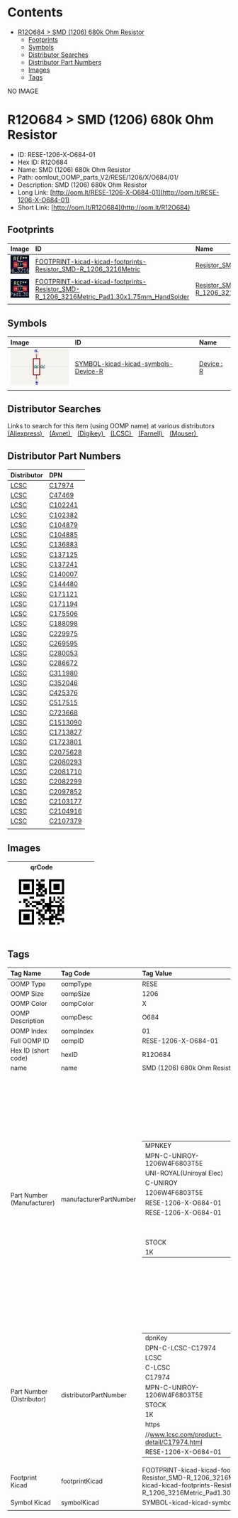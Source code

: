 



Contents
========

* [R12O684 > SMD (1206) 680k Ohm Resistor](#r12o684--smd-1206-680k-ohm-resistor)
	* [Footprints](#footprints)
	* [Symbols](#symbols)
	* [Distributor Searches](#distributor-searches)
	* [Distributor Part Numbers](#distributor-part-numbers)
	* [Images](#images)
	* [Tags](#tags)
  
NO IMAGE  
# R12O684 > SMD (1206) 680k Ohm Resistor

- ID: RESE-1206-X-O684-01
- Hex ID: R12O684
- Name: SMD (1206) 680k Ohm Resistor
- Path: oomlout_OOMP_parts_V2/RESE/1206/X/O684/01/
- Description: SMD (1206) 680k Ohm Resistor
- Long Link: [http://oom.lt/RESE-1206-X-O684-01](http://oom.lt/RESE-1206-X-O684-01)
- Short Link: [http://oom.lt/R12O684](http://oom.lt/R12O684)

## Footprints
  

|Image|ID|Name|
| :--- | :--- | :--- |
|[![](https://raw.githubusercontent.com/oomlout/oomlout_OOMP_eda_V2/main/FOOTPRINT/kicad/kicad-footprints/Resistor_SMD/R_1206_3216Metric/image_140.png)](https://github.com/oomlout/oomlout_OOMP_eda_V2/tree/main/FOOTPRINT/kicad/kicad-footprints/Resistor_SMD/R_1206_3216Metric/)|[FOOTPRINT-kicad-kicad-footprints-Resistor_SMD-R_1206_3216Metric](https://github.com/oomlout/oomlout_OOMP_eda_V2/tree/main/FOOTPRINT/kicad/kicad-footprints/Resistor_SMD/R_1206_3216Metric/)|[Resistor_SMD : R_1206_3216Metric](https://github.com/oomlout/oomlout_OOMP_eda_V2/tree/main/FOOTPRINT/kicad/kicad-footprints/Resistor_SMD/R_1206_3216Metric/)|
|[![](https://raw.githubusercontent.com/oomlout/oomlout_OOMP_eda_V2/main/FOOTPRINT/kicad/kicad-footprints/Resistor_SMD/R_1206_3216Metric_Pad1.30x1.75mm_HandSolder/image_140.png)](https://github.com/oomlout/oomlout_OOMP_eda_V2/tree/main/FOOTPRINT/kicad/kicad-footprints/Resistor_SMD/R_1206_3216Metric_Pad1.30x1.75mm_HandSolder/)|[FOOTPRINT-kicad-kicad-footprints-Resistor_SMD-R_1206_3216Metric_Pad1.30x1.75mm_HandSolder](https://github.com/oomlout/oomlout_OOMP_eda_V2/tree/main/FOOTPRINT/kicad/kicad-footprints/Resistor_SMD/R_1206_3216Metric_Pad1.30x1.75mm_HandSolder/)|[Resistor_SMD : R_1206_3216Metric_Pad1.30x1.75mm_HandSolder](https://github.com/oomlout/oomlout_OOMP_eda_V2/tree/main/FOOTPRINT/kicad/kicad-footprints/Resistor_SMD/R_1206_3216Metric_Pad1.30x1.75mm_HandSolder/)|
||||

## Symbols
  

|Image|ID|Name|
| :--- | :--- | :--- |
|[![](https://raw.githubusercontent.com/oomlout/oomlout_OOMP_eda_V2/main/SYMBOL/kicad/kicad-symbols/Device/R/image_140.png)](https://github.com/oomlout/oomlout_OOMP_eda_V2/tree/main/SYMBOL/kicad/kicad-symbols/Device/R/)|[SYMBOL-kicad-kicad-symbols-Device-R](https://github.com/oomlout/oomlout_OOMP_eda_V2/tree/main/SYMBOL/kicad/kicad-symbols/Device/R/)|[Device : R](https://github.com/oomlout/oomlout_OOMP_eda_V2/tree/main/SYMBOL/kicad/kicad-symbols/Device/R/)|
||||

## Distributor Searches
  
Links to search for this item (using OOMP name) at various distributors  
[(Aliexpress) ](https://www.aliexpress.com/wholesale?SearchText=SMD+1206+680k+Ohm+Resistor)&nbsp;&nbsp;&nbsp;[(Avnet) ](https://www.avnet.com/shop/us/search/SMD+1206+680k+Ohm+Resistor)&nbsp;&nbsp;&nbsp;[(Digikey) ](https://www.digikey.co.uk/en/products/result?s=SMD+1206+680k+Ohm+Resistor)&nbsp;&nbsp;&nbsp;[(LCSC) ](https://www.lcsc.com/search?q=SMD+1206+680k+Ohm+Resistor)&nbsp;&nbsp;&nbsp;[(Farnell) ](https://uk.farnell.com/search?st=SMD+1206+680k+Ohm+Resistor)&nbsp;&nbsp;&nbsp;[(Mouser) ](https://www.mouser.com/c/?q=SMD+1206+680k+Ohm+Resistor)&nbsp;&nbsp;&nbsp;
## Distributor Part Numbers
  

|Distributor|DPN|
| :--- | :--- |
|[LCSC](https://www.lcsc.com/product-detail/C17974.html)|[C17974](https://www.lcsc.com/product-detail/C17974.html)|
|[LCSC](https://www.lcsc.com/product-detail/C47469.html)|[C47469](https://www.lcsc.com/product-detail/C47469.html)|
|[LCSC](https://www.lcsc.com/product-detail/C102241.html)|[C102241](https://www.lcsc.com/product-detail/C102241.html)|
|[LCSC](https://www.lcsc.com/product-detail/C102382.html)|[C102382](https://www.lcsc.com/product-detail/C102382.html)|
|[LCSC](https://www.lcsc.com/product-detail/C104879.html)|[C104879](https://www.lcsc.com/product-detail/C104879.html)|
|[LCSC](https://www.lcsc.com/product-detail/C104885.html)|[C104885](https://www.lcsc.com/product-detail/C104885.html)|
|[LCSC](https://www.lcsc.com/product-detail/C136883.html)|[C136883](https://www.lcsc.com/product-detail/C136883.html)|
|[LCSC](https://www.lcsc.com/product-detail/C137125.html)|[C137125](https://www.lcsc.com/product-detail/C137125.html)|
|[LCSC](https://www.lcsc.com/product-detail/C137241.html)|[C137241](https://www.lcsc.com/product-detail/C137241.html)|
|[LCSC](https://www.lcsc.com/product-detail/C140007.html)|[C140007](https://www.lcsc.com/product-detail/C140007.html)|
|[LCSC](https://www.lcsc.com/product-detail/C144480.html)|[C144480](https://www.lcsc.com/product-detail/C144480.html)|
|[LCSC](https://www.lcsc.com/product-detail/C171121.html)|[C171121](https://www.lcsc.com/product-detail/C171121.html)|
|[LCSC](https://www.lcsc.com/product-detail/C171194.html)|[C171194](https://www.lcsc.com/product-detail/C171194.html)|
|[LCSC](https://www.lcsc.com/product-detail/C175506.html)|[C175506](https://www.lcsc.com/product-detail/C175506.html)|
|[LCSC](https://www.lcsc.com/product-detail/C188098.html)|[C188098](https://www.lcsc.com/product-detail/C188098.html)|
|[LCSC](https://www.lcsc.com/product-detail/C229975.html)|[C229975](https://www.lcsc.com/product-detail/C229975.html)|
|[LCSC](https://www.lcsc.com/product-detail/C269595.html)|[C269595](https://www.lcsc.com/product-detail/C269595.html)|
|[LCSC](https://www.lcsc.com/product-detail/C280053.html)|[C280053](https://www.lcsc.com/product-detail/C280053.html)|
|[LCSC](https://www.lcsc.com/product-detail/C286672.html)|[C286672](https://www.lcsc.com/product-detail/C286672.html)|
|[LCSC](https://www.lcsc.com/product-detail/C311980.html)|[C311980](https://www.lcsc.com/product-detail/C311980.html)|
|[LCSC](https://www.lcsc.com/product-detail/C352046.html)|[C352046](https://www.lcsc.com/product-detail/C352046.html)|
|[LCSC](https://www.lcsc.com/product-detail/C425376.html)|[C425376](https://www.lcsc.com/product-detail/C425376.html)|
|[LCSC](https://www.lcsc.com/product-detail/C517515.html)|[C517515](https://www.lcsc.com/product-detail/C517515.html)|
|[LCSC](https://www.lcsc.com/product-detail/C723668.html)|[C723668](https://www.lcsc.com/product-detail/C723668.html)|
|[LCSC](https://www.lcsc.com/product-detail/C1513090.html)|[C1513090](https://www.lcsc.com/product-detail/C1513090.html)|
|[LCSC](https://www.lcsc.com/product-detail/C1713827.html)|[C1713827](https://www.lcsc.com/product-detail/C1713827.html)|
|[LCSC](https://www.lcsc.com/product-detail/C1723801.html)|[C1723801](https://www.lcsc.com/product-detail/C1723801.html)|
|[LCSC](https://www.lcsc.com/product-detail/C2075628.html)|[C2075628](https://www.lcsc.com/product-detail/C2075628.html)|
|[LCSC](https://www.lcsc.com/product-detail/C2080293.html)|[C2080293](https://www.lcsc.com/product-detail/C2080293.html)|
|[LCSC](https://www.lcsc.com/product-detail/C2081710.html)|[C2081710](https://www.lcsc.com/product-detail/C2081710.html)|
|[LCSC](https://www.lcsc.com/product-detail/C2082299.html)|[C2082299](https://www.lcsc.com/product-detail/C2082299.html)|
|[LCSC](https://www.lcsc.com/product-detail/C2097852.html)|[C2097852](https://www.lcsc.com/product-detail/C2097852.html)|
|[LCSC](https://www.lcsc.com/product-detail/C2103177.html)|[C2103177](https://www.lcsc.com/product-detail/C2103177.html)|
|[LCSC](https://www.lcsc.com/product-detail/C2104916.html)|[C2104916](https://www.lcsc.com/product-detail/C2104916.html)|
|[LCSC](https://www.lcsc.com/product-detail/C2107379.html)|[C2107379](https://www.lcsc.com/product-detail/C2107379.html)|
|||

## Images
  

|qrCode<br>[![](https://raw.githubusercontent.com/oomlout/oomlout_OOMP_parts_V2/main/RESE/1206/X/O684/01/qrCode_140.png)](https://github.com/oomlout/oomlout_OOMP_parts_V2/tree/main/RESE/1206/X/O684/01/qrCode.png)||||
| :---: | :---: | :---: | :---: |

## Tags
  

|Tag Name|Tag Code|Tag Value|
| :--- | :--- | :--- |
|OOMP Type|oompType|RESE|
|OOMP Size|oompSize|1206|
|OOMP Color|oompColor|X|
|OOMP Description|oompDesc|O684|
|OOMP Index|oompIndex|01|
|Full OOMP ID|oompID|RESE-1206-X-O684-01|
|Hex ID (short code)|hexID|R12O684|
|name|name|SMD (1206) 680k Ohm Resistor|
|Part Number (Manufacturer)|manufacturerPartNumber|<table><tr><td>MPNKEY</td></tr><tr><td> MPN-C-UNIROY-1206W4F6803T5E</td><td> MANUFACTURER</td></tr><tr><td> UNI-ROYAL(Uniroyal Elec)</td><td> MANUCODE</td></tr><tr><td> C-UNIROY</td><td> MPN</td></tr><tr><td> 1206W4F6803T5E</td><td> OOMPIDPARTIAL</td></tr><tr><td> RESE-1206-X-O684-01</td><td> OOMPID</td></tr><tr><td> RESE-1206-X-O684-01</td><td> LINK</td></tr><tr><td> </td><td> DESCRIPTION</td></tr><tr><td> </td><td> TAGS</td></tr><tr><td> STOCK</td></tr><tr><td>1K</td></tr></table></td><td> <table><tr><td>MPNKEY</td></tr><tr><td> MPN-C-UNIROY-1206W4J0684T5E</td><td> MANUFACTURER</td></tr><tr><td> UNI-ROYAL(Uniroyal Elec)</td><td> MANUCODE</td></tr><tr><td> C-UNIROY</td><td> MPN</td></tr><tr><td> 1206W4J0684T5E</td><td> OOMPIDPARTIAL</td></tr><tr><td> RESE-1206-X-O684-01</td><td> OOMPID</td></tr><tr><td> RESE-1206-X-O684-01</td><td> LINK</td></tr><tr><td> </td><td> DESCRIPTION</td></tr><tr><td> </td><td> TAGS</td></tr><tr><td> </td></tr></table></td><td> <table><tr><td>MPNKEY</td></tr><tr><td> MPN-C-LIZELE-CR1206F46803G</td><td> MANUFACTURER</td></tr><tr><td> LIZ Elec</td><td> MANUCODE</td></tr><tr><td> C-LIZELE</td><td> MPN</td></tr><tr><td> CR1206F46803G</td><td> OOMPIDPARTIAL</td></tr><tr><td> RESE-1206-X-O684-01</td><td> OOMPID</td></tr><tr><td> RESE-1206-X-O684-01</td><td> LINK</td></tr><tr><td> </td><td> DESCRIPTION</td></tr><tr><td> </td><td> TAGS</td></tr><tr><td> </td></tr></table></td><td> <table><tr><td>MPNKEY</td></tr><tr><td> MPN-C-LIZELE-CR1206J40684G</td><td> MANUFACTURER</td></tr><tr><td> LIZ Elec</td><td> MANUCODE</td></tr><tr><td> C-LIZELE</td><td> MPN</td></tr><tr><td> CR1206J40684G</td><td> OOMPIDPARTIAL</td></tr><tr><td> RESE-1206-X-O684-01</td><td> OOMPID</td></tr><tr><td> RESE-1206-X-O684-01</td><td> LINK</td></tr><tr><td> </td><td> DESCRIPTION</td></tr><tr><td> </td><td> TAGS</td></tr><tr><td> </td></tr></table></td><td> <table><tr><td>MPNKEY</td></tr><tr><td> MPN-C-RALEC-RTT066803FTP</td><td> MANUFACTURER</td></tr><tr><td> RALEC</td><td> MANUCODE</td></tr><tr><td> C-RALEC</td><td> MPN</td></tr><tr><td> RTT066803FTP</td><td> OOMPIDPARTIAL</td></tr><tr><td> RESE-1206-X-O684-01</td><td> OOMPID</td></tr><tr><td> RESE-1206-X-O684-01</td><td> LINK</td></tr><tr><td> </td><td> DESCRIPTION</td></tr><tr><td> </td><td> TAGS</td></tr><tr><td> STOCK</td></tr><tr><td>1K</td></tr></table></td><td> <table><tr><td>MPNKEY</td></tr><tr><td> MPN-C-RALEC-RTT06684JTP</td><td> MANUFACTURER</td></tr><tr><td> RALEC</td><td> MANUCODE</td></tr><tr><td> C-RALEC</td><td> MPN</td></tr><tr><td> RTT06684JTP</td><td> OOMPIDPARTIAL</td></tr><tr><td> RESE-1206-X-O684-01</td><td> OOMPID</td></tr><tr><td> RESE-1206-X-O684-01</td><td> LINK</td></tr><tr><td> </td><td> DESCRIPTION</td></tr><tr><td> </td><td> TAGS</td></tr><tr><td> STOCK</td></tr><tr><td>1K</td></tr></table></td><td> <table><tr><td>MPNKEY</td></tr><tr><td> MPN-C-YAGEO-RT1206BRD07680KL</td><td> MANUFACTURER</td></tr><tr><td> YAGEO</td><td> MANUCODE</td></tr><tr><td> C-YAGEO</td><td> MPN</td></tr><tr><td> RT1206BRD07680KL</td><td> OOMPIDPARTIAL</td></tr><tr><td> RESE-1206-X-O684-01</td><td> OOMPID</td></tr><tr><td> RESE-1206-X-O684-01</td><td> LINK</td></tr><tr><td> </td><td> DESCRIPTION</td></tr><tr><td> </td><td> TAGS</td></tr><tr><td> </td></tr></table></td><td> <table><tr><td>MPNKEY</td></tr><tr><td> MPN-C-YAGEO-RC1206JR-07680KL</td><td> MANUFACTURER</td></tr><tr><td> YAGEO</td><td> MANUCODE</td></tr><tr><td> C-YAGEO</td><td> MPN</td></tr><tr><td> RC1206JR-07680KL</td><td> OOMPIDPARTIAL</td></tr><tr><td> RESE-1206-X-O684-01</td><td> OOMPID</td></tr><tr><td> RESE-1206-X-O684-01</td><td> LINK</td></tr><tr><td> </td><td> DESCRIPTION</td></tr><tr><td> </td><td> TAGS</td></tr><tr><td> </td></tr></table></td><td> <table><tr><td>MPNKEY</td></tr><tr><td> MPN-C-YAGEO-RC1206FR-07680KL</td><td> MANUFACTURER</td></tr><tr><td> YAGEO</td><td> MANUCODE</td></tr><tr><td> C-YAGEO</td><td> MPN</td></tr><tr><td> RC1206FR-07680KL</td><td> OOMPIDPARTIAL</td></tr><tr><td> RESE-1206-X-O684-01</td><td> OOMPID</td></tr><tr><td> RESE-1206-X-O684-01</td><td> LINK</td></tr><tr><td> </td><td> DESCRIPTION</td></tr><tr><td> </td><td> TAGS</td></tr><tr><td> STOCK</td></tr><tr><td>1K</td></tr></table></td><td> <table><tr><td>MPNKEY</td></tr><tr><td> MPN-C-FHGUAN-RS-06K6803FT</td><td> MANUFACTURER</td></tr><tr><td> FH (Guangdong Fenghua Advanced Tech)</td><td> MANUCODE</td></tr><tr><td> C-FHGUAN</td><td> MPN</td></tr><tr><td> RS-06K6803FT</td><td> OOMPIDPARTIAL</td></tr><tr><td> RESE-1206-X-O684-01</td><td> OOMPID</td></tr><tr><td> RESE-1206-X-O684-01</td><td> LINK</td></tr><tr><td> </td><td> DESCRIPTION</td></tr><tr><td> </td><td> TAGS</td></tr><tr><td> </td></tr></table></td><td> <table><tr><td>MPNKEY</td></tr><tr><td> MPN-C-YAGEO-AC1206FR-07680KL</td><td> MANUFACTURER</td></tr><tr><td> YAGEO</td><td> MANUCODE</td></tr><tr><td> C-YAGEO</td><td> MPN</td></tr><tr><td> AC1206FR-07680KL</td><td> OOMPIDPARTIAL</td></tr><tr><td> RESE-1206-X-O684-01</td><td> OOMPID</td></tr><tr><td> RESE-1206-X-O684-01</td><td> LINK</td></tr><tr><td> </td><td> DESCRIPTION</td></tr><tr><td> </td><td> TAGS</td></tr><tr><td> STOCK</td></tr><tr><td>1K</td></tr></table></td><td> <table><tr><td>MPNKEY</td></tr><tr><td> MPN-C-WALSIN-WR12X6803FTL</td><td> MANUFACTURER</td></tr><tr><td> Walsin Tech Corp</td><td> MANUCODE</td></tr><tr><td> C-WALSIN</td><td> MPN</td></tr><tr><td> WR12X6803FTL</td><td> OOMPIDPARTIAL</td></tr><tr><td> RESE-1206-X-O684-01</td><td> OOMPID</td></tr><tr><td> RESE-1206-X-O684-01</td><td> LINK</td></tr><tr><td> </td><td> DESCRIPTION</td></tr><tr><td> </td><td> TAGS</td></tr><tr><td> STOCK</td></tr><tr><td>1K</td></tr></table></td><td> <table><tr><td>MPNKEY</td></tr><tr><td> MPN-C-WALSIN-WR12X684JTL</td><td> MANUFACTURER</td></tr><tr><td> Walsin Tech Corp</td><td> MANUCODE</td></tr><tr><td> C-WALSIN</td><td> MPN</td></tr><tr><td> WR12X684JTL</td><td> OOMPIDPARTIAL</td></tr><tr><td> RESE-1206-X-O684-01</td><td> OOMPID</td></tr><tr><td> RESE-1206-X-O684-01</td><td> LINK</td></tr><tr><td> </td><td> DESCRIPTION</td></tr><tr><td> </td><td> TAGS</td></tr><tr><td> </td></tr></table></td><td> <table><tr><td>MPNKEY</td></tr><tr><td> MPN-C-EVEROH-HR1206F680KP05</td><td> MANUFACTURER</td></tr><tr><td> Ever Ohms Tech</td><td> MANUCODE</td></tr><tr><td> C-EVEROH</td><td> MPN</td></tr><tr><td> HR1206F680KP05</td><td> OOMPIDPARTIAL</td></tr><tr><td> RESE-1206-X-O684-01</td><td> OOMPID</td></tr><tr><td> RESE-1206-X-O684-01</td><td> LINK</td></tr><tr><td> </td><td> DESCRIPTION</td></tr><tr><td> </td><td> TAGS</td></tr><tr><td> </td></tr></table></td><td> <table><tr><td>MPNKEY</td></tr><tr><td> MPN-C-TAITEC-RM12FTN6803</td><td> MANUFACTURER</td></tr><tr><td> TA-I Tech</td><td> MANUCODE</td></tr><tr><td> C-TAITEC</td><td> MPN</td></tr><tr><td> RM12FTN6803</td><td> OOMPIDPARTIAL</td></tr><tr><td> RESE-1206-X-O684-01</td><td> OOMPID</td></tr><tr><td> RESE-1206-X-O684-01</td><td> LINK</td></tr><tr><td> </td><td> DESCRIPTION</td></tr><tr><td> </td><td> TAGS</td></tr><tr><td> STOCK</td></tr><tr><td>1K</td></tr></table></td><td> <table><tr><td>MPNKEY</td></tr><tr><td> MPN-C-YAGEO-AC1206JR-07680KL</td><td> MANUFACTURER</td></tr><tr><td> YAGEO</td><td> MANUCODE</td></tr><tr><td> C-YAGEO</td><td> MPN</td></tr><tr><td> AC1206JR-07680KL</td><td> OOMPIDPARTIAL</td></tr><tr><td> RESE-1206-X-O684-01</td><td> OOMPID</td></tr><tr><td> RESE-1206-X-O684-01</td><td> LINK</td></tr><tr><td> </td><td> DESCRIPTION</td></tr><tr><td> </td><td> TAGS</td></tr><tr><td> STOCK</td></tr><tr><td>1K</td></tr></table></td><td> <table><tr><td>MPNKEY</td></tr><tr><td> MPN-C-TYOHM-RMC 1206 680K F N</td><td> MANUFACTURER</td></tr><tr><td> TyoHM</td><td> MANUCODE</td></tr><tr><td> C-TYOHM</td><td> MPN</td></tr><tr><td> RMC 1206 680K F N</td><td> OOMPIDPARTIAL</td></tr><tr><td> RESE-1206-X-O684-01</td><td> OOMPID</td></tr><tr><td> RESE-1206-X-O684-01</td><td> LINK</td></tr><tr><td> </td><td> DESCRIPTION</td></tr><tr><td> </td><td> TAGS</td></tr><tr><td> STOCK</td></tr><tr><td>1K</td></tr></table></td><td> <table><tr><td>MPNKEY</td></tr><tr><td> MPN-C-VIKING-CR-06JL7--680K</td><td> MANUFACTURER</td></tr><tr><td> Viking Tech</td><td> MANUCODE</td></tr><tr><td> C-VIKING</td><td> MPN</td></tr><tr><td> CR-06JL7--680K</td><td> OOMPIDPARTIAL</td></tr><tr><td> RESE-1206-X-O684-01</td><td> OOMPID</td></tr><tr><td> RESE-1206-X-O684-01</td><td> LINK</td></tr><tr><td> </td><td> DESCRIPTION</td></tr><tr><td> </td><td> TAGS</td></tr><tr><td> STOCK</td></tr><tr><td>1K</td></tr></table></td><td> <table><tr><td>MPNKEY</td></tr><tr><td> MPN-C-FHGUAN-RS-06K684JT</td><td> MANUFACTURER</td></tr><tr><td> FH (Guangdong Fenghua Advanced Tech)</td><td> MANUCODE</td></tr><tr><td> C-FHGUAN</td><td> MPN</td></tr><tr><td> RS-06K684JT</td><td> OOMPIDPARTIAL</td></tr><tr><td> RESE-1206-X-O684-01</td><td> OOMPID</td></tr><tr><td> RESE-1206-X-O684-01</td><td> LINK</td></tr><tr><td> </td><td> DESCRIPTION</td></tr><tr><td> </td><td> TAGS</td></tr><tr><td> STOCK</td></tr><tr><td>1K</td></tr></table></td><td> <table><tr><td>MPNKEY</td></tr><tr><td> MPN-C-VIKING-ARG06DTC6803</td><td> MANUFACTURER</td></tr><tr><td> Viking Tech</td><td> MANUCODE</td></tr><tr><td> C-VIKING</td><td> MPN</td></tr><tr><td> ARG06DTC6803</td><td> OOMPIDPARTIAL</td></tr><tr><td> RESE-1206-X-O684-01</td><td> OOMPID</td></tr><tr><td> RESE-1206-X-O684-01</td><td> LINK</td></tr><tr><td> </td><td> DESCRIPTION</td></tr><tr><td> </td><td> TAGS</td></tr><tr><td> </td></tr></table></td><td> <table><tr><td>MPNKEY</td></tr><tr><td> MPN-C-RESIST-AECR1206F680KK9</td><td> MANUFACTURER</td></tr><tr><td> Resistor.Today</td><td> MANUCODE</td></tr><tr><td> C-RESIST</td><td> MPN</td></tr><tr><td> AECR1206F680KK9</td><td> OOMPIDPARTIAL</td></tr><tr><td> RESE-1206-X-O684-01</td><td> OOMPID</td></tr><tr><td> RESE-1206-X-O684-01</td><td> LINK</td></tr><tr><td> </td><td> DESCRIPTION</td></tr><tr><td> </td><td> TAGS</td></tr><tr><td> STOCK</td></tr><tr><td>1K</td></tr></table></td><td> <table><tr><td>MPNKEY</td></tr><tr><td> MPN-C-UNIROY-TC0625B6803T5E</td><td> MANUFACTURER</td></tr><tr><td> UNI-ROYAL(Uniroyal Elec)</td><td> MANUCODE</td></tr><tr><td> C-UNIROY</td><td> MPN</td></tr><tr><td> TC0625B6803T5E</td><td> OOMPIDPARTIAL</td></tr><tr><td> RESE-1206-X-O684-01</td><td> OOMPID</td></tr><tr><td> RESE-1206-X-O684-01</td><td> LINK</td></tr><tr><td> </td><td> DESCRIPTION</td></tr><tr><td> </td><td> TAGS</td></tr><tr><td> </td></tr></table></td><td> <table><tr><td>MPNKEY</td></tr><tr><td> MPN-C-UNIROY-TC0625B6803T5K</td><td> MANUFACTURER</td></tr><tr><td> UNI-ROYAL(Uniroyal Elec)</td><td> MANUCODE</td></tr><tr><td> C-UNIROY</td><td> MPN</td></tr><tr><td> TC0625B6803T5K</td><td> OOMPIDPARTIAL</td></tr><tr><td> RESE-1206-X-O684-01</td><td> OOMPID</td></tr><tr><td> RESE-1206-X-O684-01</td><td> LINK</td></tr><tr><td> </td><td> DESCRIPTION</td></tr><tr><td> </td><td> TAGS</td></tr><tr><td> </td></tr></table></td><td> <table><tr><td>MPNKEY</td></tr><tr><td> MPN-C-YAGEO-RV1206FR-07680KL</td><td> MANUFACTURER</td></tr><tr><td> YAGEO</td><td> MANUCODE</td></tr><tr><td> C-YAGEO</td><td> MPN</td></tr><tr><td> RV1206FR-07680KL</td><td> OOMPIDPARTIAL</td></tr><tr><td> RESE-1206-X-O684-01</td><td> OOMPID</td></tr><tr><td> RESE-1206-X-O684-01</td><td> LINK</td></tr><tr><td> </td><td> DESCRIPTION</td></tr><tr><td> </td><td> TAGS</td></tr><tr><td> STOCK</td></tr><tr><td>1K</td></tr></table></td><td> <table><tr><td>MPNKEY</td></tr><tr><td> MPN-C-SUSUMU-RGV3216P-6803-B-T1</td><td> MANUFACTURER</td></tr><tr><td> SUSUMU</td><td> MANUCODE</td></tr><tr><td> C-SUSUMU</td><td> MPN</td></tr><tr><td> RGV3216P-6803-B-T1</td><td> OOMPIDPARTIAL</td></tr><tr><td> RESE-1206-X-O684-01</td><td> OOMPID</td></tr><tr><td> RESE-1206-X-O684-01</td><td> LINK</td></tr><tr><td> </td><td> DESCRIPTION</td></tr><tr><td> </td><td> TAGS</td></tr><tr><td> </td></tr></table></td><td> <table><tr><td>MPNKEY</td></tr><tr><td> MPN-C-VISHAY-TNPW1206680KFHEA</td><td> MANUFACTURER</td></tr><tr><td> Vishay Intertech</td><td> MANUCODE</td></tr><tr><td> C-VISHAY</td><td> MPN</td></tr><tr><td> TNPW1206680KFHEA</td><td> OOMPIDPARTIAL</td></tr><tr><td> RESE-1206-X-O684-01</td><td> OOMPID</td></tr><tr><td> RESE-1206-X-O684-01</td><td> LINK</td></tr><tr><td> </td><td> DESCRIPTION</td></tr><tr><td> </td><td> TAGS</td></tr><tr><td> </td></tr></table></td><td> <table><tr><td>MPNKEY</td></tr><tr><td> MPN-C-SUSUMU-RG3216N-6803-B-T5</td><td> MANUFACTURER</td></tr><tr><td> SUSUMU</td><td> MANUCODE</td></tr><tr><td> C-SUSUMU</td><td> MPN</td></tr><tr><td> RG3216N-6803-B-T5</td><td> OOMPIDPARTIAL</td></tr><tr><td> RESE-1206-X-O684-01</td><td> OOMPID</td></tr><tr><td> RESE-1206-X-O684-01</td><td> LINK</td></tr><tr><td> </td><td> DESCRIPTION</td></tr><tr><td> </td><td> TAGS</td></tr><tr><td> </td></tr></table></td><td> <table><tr><td>MPNKEY</td></tr><tr><td> MPN-C-PANASO-ERA-8AEB684V</td><td> MANUFACTURER</td></tr><tr><td> PANASONIC</td><td> MANUCODE</td></tr><tr><td> C-PANASO</td><td> MPN</td></tr><tr><td> ERA-8AEB684V</td><td> OOMPIDPARTIAL</td></tr><tr><td> RESE-1206-X-O684-01</td><td> OOMPID</td></tr><tr><td> RESE-1206-X-O684-01</td><td> LINK</td></tr><tr><td> </td><td> DESCRIPTION</td></tr><tr><td> </td><td> TAGS</td></tr><tr><td> </td></tr></table></td><td> <table><tr><td>MPNKEY</td></tr><tr><td> MPN-C-PANASO-ERJ-P08J684V</td><td> MANUFACTURER</td></tr><tr><td> PANASONIC</td><td> MANUCODE</td></tr><tr><td> C-PANASO</td><td> MPN</td></tr><tr><td> ERJ-P08J684V</td><td> OOMPIDPARTIAL</td></tr><tr><td> RESE-1206-X-O684-01</td><td> OOMPID</td></tr><tr><td> RESE-1206-X-O684-01</td><td> LINK</td></tr><tr><td> </td><td> DESCRIPTION</td></tr><tr><td> </td><td> TAGS</td></tr><tr><td> </td></tr></table></td><td> <table><tr><td>MPNKEY</td></tr><tr><td> MPN-C-TECONN-CRGCQ1206J680K</td><td> MANUFACTURER</td></tr><tr><td> TE Connectivity</td><td> MANUCODE</td></tr><tr><td> C-TECONN</td><td> MPN</td></tr><tr><td> CRGCQ1206J680K</td><td> OOMPIDPARTIAL</td></tr><tr><td> RESE-1206-X-O684-01</td><td> OOMPID</td></tr><tr><td> RESE-1206-X-O684-01</td><td> LINK</td></tr><tr><td> </td><td> DESCRIPTION</td></tr><tr><td> </td><td> TAGS</td></tr><tr><td> </td></tr></table></td><td> <table><tr><td>MPNKEY</td></tr><tr><td> MPN-C-TECONN-CRGCQ1206F680K</td><td> MANUFACTURER</td></tr><tr><td> TE Connectivity</td><td> MANUCODE</td></tr><tr><td> C-TECONN</td><td> MPN</td></tr><tr><td> CRGCQ1206F680K</td><td> OOMPIDPARTIAL</td></tr><tr><td> RESE-1206-X-O684-01</td><td> OOMPID</td></tr><tr><td> RESE-1206-X-O684-01</td><td> LINK</td></tr><tr><td> </td><td> DESCRIPTION</td></tr><tr><td> </td><td> TAGS</td></tr><tr><td> </td></tr></table></td><td> <table><tr><td>MPNKEY</td></tr><tr><td> MPN-C-TECONN-CRG1206F680K</td><td> MANUFACTURER</td></tr><tr><td> TE Connectivity</td><td> MANUCODE</td></tr><tr><td> C-TECONN</td><td> MPN</td></tr><tr><td> CRG1206F680K</td><td> OOMPIDPARTIAL</td></tr><tr><td> RESE-1206-X-O684-01</td><td> OOMPID</td></tr><tr><td> RESE-1206-X-O684-01</td><td> LINK</td></tr><tr><td> </td><td> DESCRIPTION</td></tr><tr><td> </td><td> TAGS</td></tr><tr><td> </td></tr></table></td><td> <table><tr><td>MPNKEY</td></tr><tr><td> MPN-C-TECONN-CRGH1206J680K</td><td> MANUFACTURER</td></tr><tr><td> TE Connectivity</td><td> MANUCODE</td></tr><tr><td> C-TECONN</td><td> MPN</td></tr><tr><td> CRGH1206J680K</td><td> OOMPIDPARTIAL</td></tr><tr><td> RESE-1206-X-O684-01</td><td> OOMPID</td></tr><tr><td> RESE-1206-X-O684-01</td><td> LINK</td></tr><tr><td> </td><td> DESCRIPTION</td></tr><tr><td> </td><td> TAGS</td></tr><tr><td> </td></tr></table></td><td> <table><tr><td>MPNKEY</td></tr><tr><td> MPN-C-ROHMSE-ESR18EZPF6803</td><td> MANUFACTURER</td></tr><tr><td> ROHM Semicon</td><td> MANUCODE</td></tr><tr><td> C-ROHMSE</td><td> MPN</td></tr><tr><td> ESR18EZPF6803</td><td> OOMPIDPARTIAL</td></tr><tr><td> RESE-1206-X-O684-01</td><td> OOMPID</td></tr><tr><td> RESE-1206-X-O684-01</td><td> LINK</td></tr><tr><td> </td><td> DESCRIPTION</td></tr><tr><td> </td><td> TAGS</td></tr><tr><td> </td></tr></table></td><td> <table><tr><td>MPNKEY</td></tr><tr><td> MPN-C-ROHMSE-ESR18EZPJ684</td><td> MANUFACTURER</td></tr><tr><td> ROHM Semicon</td><td> MANUCODE</td></tr><tr><td> C-ROHMSE</td><td> MPN</td></tr><tr><td> ESR18EZPJ684</td><td> OOMPIDPARTIAL</td></tr><tr><td> RESE-1206-X-O684-01</td><td> OOMPID</td></tr><tr><td> RESE-1206-X-O684-01</td><td> LINK</td></tr><tr><td> </td><td> DESCRIPTION</td></tr><tr><td> </td><td> TAGS</td></tr><tr><td> </td></tr></table></td><td> <table><tr><td>MPNKEY</td></tr><tr><td> MPN-C-UNIROY-1206W4F6803T5E</td><td> MANUFACTURER</td></tr><tr><td> UNI-ROYAL(Uniroyal Elec)</td><td> MANUCODE</td></tr><tr><td> C-UNIROY</td><td> MPN</td></tr><tr><td> 1206W4F6803T5E</td><td> OOMPIDPARTIAL</td></tr><tr><td> RESE-1206-X-O684-01</td><td> OOMPID</td></tr><tr><td> RESE-1206-X-O684-01</td><td> LINK</td></tr><tr><td> </td><td> DESCRIPTION</td></tr><tr><td> </td><td> TAGS</td></tr><tr><td> STOCK</td></tr><tr><td>1K</td></tr></table></td><td> <table><tr><td>MPNKEY</td></tr><tr><td> MPN-C-UNIROY-1206W4J0684T5E</td><td> MANUFACTURER</td></tr><tr><td> UNI-ROYAL(Uniroyal Elec)</td><td> MANUCODE</td></tr><tr><td> C-UNIROY</td><td> MPN</td></tr><tr><td> 1206W4J0684T5E</td><td> OOMPIDPARTIAL</td></tr><tr><td> RESE-1206-X-O684-01</td><td> OOMPID</td></tr><tr><td> RESE-1206-X-O684-01</td><td> LINK</td></tr><tr><td> </td><td> DESCRIPTION</td></tr><tr><td> </td><td> TAGS</td></tr><tr><td> </td></tr></table></td><td> <table><tr><td>MPNKEY</td></tr><tr><td> MPN-C-LIZELE-CR1206F46803G</td><td> MANUFACTURER</td></tr><tr><td> LIZ Elec</td><td> MANUCODE</td></tr><tr><td> C-LIZELE</td><td> MPN</td></tr><tr><td> CR1206F46803G</td><td> OOMPIDPARTIAL</td></tr><tr><td> RESE-1206-X-O684-01</td><td> OOMPID</td></tr><tr><td> RESE-1206-X-O684-01</td><td> LINK</td></tr><tr><td> </td><td> DESCRIPTION</td></tr><tr><td> </td><td> TAGS</td></tr><tr><td> </td></tr></table></td><td> <table><tr><td>MPNKEY</td></tr><tr><td> MPN-C-LIZELE-CR1206J40684G</td><td> MANUFACTURER</td></tr><tr><td> LIZ Elec</td><td> MANUCODE</td></tr><tr><td> C-LIZELE</td><td> MPN</td></tr><tr><td> CR1206J40684G</td><td> OOMPIDPARTIAL</td></tr><tr><td> RESE-1206-X-O684-01</td><td> OOMPID</td></tr><tr><td> RESE-1206-X-O684-01</td><td> LINK</td></tr><tr><td> </td><td> DESCRIPTION</td></tr><tr><td> </td><td> TAGS</td></tr><tr><td> </td></tr></table></td><td> <table><tr><td>MPNKEY</td></tr><tr><td> MPN-C-RALEC-RTT066803FTP</td><td> MANUFACTURER</td></tr><tr><td> RALEC</td><td> MANUCODE</td></tr><tr><td> C-RALEC</td><td> MPN</td></tr><tr><td> RTT066803FTP</td><td> OOMPIDPARTIAL</td></tr><tr><td> RESE-1206-X-O684-01</td><td> OOMPID</td></tr><tr><td> RESE-1206-X-O684-01</td><td> LINK</td></tr><tr><td> </td><td> DESCRIPTION</td></tr><tr><td> </td><td> TAGS</td></tr><tr><td> STOCK</td></tr><tr><td>1K</td></tr></table></td><td> <table><tr><td>MPNKEY</td></tr><tr><td> MPN-C-RALEC-RTT06684JTP</td><td> MANUFACTURER</td></tr><tr><td> RALEC</td><td> MANUCODE</td></tr><tr><td> C-RALEC</td><td> MPN</td></tr><tr><td> RTT06684JTP</td><td> OOMPIDPARTIAL</td></tr><tr><td> RESE-1206-X-O684-01</td><td> OOMPID</td></tr><tr><td> RESE-1206-X-O684-01</td><td> LINK</td></tr><tr><td> </td><td> DESCRIPTION</td></tr><tr><td> </td><td> TAGS</td></tr><tr><td> STOCK</td></tr><tr><td>1K</td></tr></table></td><td> <table><tr><td>MPNKEY</td></tr><tr><td> MPN-C-YAGEO-RT1206BRD07680KL</td><td> MANUFACTURER</td></tr><tr><td> YAGEO</td><td> MANUCODE</td></tr><tr><td> C-YAGEO</td><td> MPN</td></tr><tr><td> RT1206BRD07680KL</td><td> OOMPIDPARTIAL</td></tr><tr><td> RESE-1206-X-O684-01</td><td> OOMPID</td></tr><tr><td> RESE-1206-X-O684-01</td><td> LINK</td></tr><tr><td> </td><td> DESCRIPTION</td></tr><tr><td> </td><td> TAGS</td></tr><tr><td> </td></tr></table></td><td> <table><tr><td>MPNKEY</td></tr><tr><td> MPN-C-YAGEO-RC1206JR-07680KL</td><td> MANUFACTURER</td></tr><tr><td> YAGEO</td><td> MANUCODE</td></tr><tr><td> C-YAGEO</td><td> MPN</td></tr><tr><td> RC1206JR-07680KL</td><td> OOMPIDPARTIAL</td></tr><tr><td> RESE-1206-X-O684-01</td><td> OOMPID</td></tr><tr><td> RESE-1206-X-O684-01</td><td> LINK</td></tr><tr><td> </td><td> DESCRIPTION</td></tr><tr><td> </td><td> TAGS</td></tr><tr><td> </td></tr></table></td><td> <table><tr><td>MPNKEY</td></tr><tr><td> MPN-C-YAGEO-RC1206FR-07680KL</td><td> MANUFACTURER</td></tr><tr><td> YAGEO</td><td> MANUCODE</td></tr><tr><td> C-YAGEO</td><td> MPN</td></tr><tr><td> RC1206FR-07680KL</td><td> OOMPIDPARTIAL</td></tr><tr><td> RESE-1206-X-O684-01</td><td> OOMPID</td></tr><tr><td> RESE-1206-X-O684-01</td><td> LINK</td></tr><tr><td> </td><td> DESCRIPTION</td></tr><tr><td> </td><td> TAGS</td></tr><tr><td> STOCK</td></tr><tr><td>1K</td></tr></table></td><td> <table><tr><td>MPNKEY</td></tr><tr><td> MPN-C-FHGUAN-RS-06K6803FT</td><td> MANUFACTURER</td></tr><tr><td> FH (Guangdong Fenghua Advanced Tech)</td><td> MANUCODE</td></tr><tr><td> C-FHGUAN</td><td> MPN</td></tr><tr><td> RS-06K6803FT</td><td> OOMPIDPARTIAL</td></tr><tr><td> RESE-1206-X-O684-01</td><td> OOMPID</td></tr><tr><td> RESE-1206-X-O684-01</td><td> LINK</td></tr><tr><td> </td><td> DESCRIPTION</td></tr><tr><td> </td><td> TAGS</td></tr><tr><td> </td></tr></table></td><td> <table><tr><td>MPNKEY</td></tr><tr><td> MPN-C-YAGEO-AC1206FR-07680KL</td><td> MANUFACTURER</td></tr><tr><td> YAGEO</td><td> MANUCODE</td></tr><tr><td> C-YAGEO</td><td> MPN</td></tr><tr><td> AC1206FR-07680KL</td><td> OOMPIDPARTIAL</td></tr><tr><td> RESE-1206-X-O684-01</td><td> OOMPID</td></tr><tr><td> RESE-1206-X-O684-01</td><td> LINK</td></tr><tr><td> </td><td> DESCRIPTION</td></tr><tr><td> </td><td> TAGS</td></tr><tr><td> STOCK</td></tr><tr><td>1K</td></tr></table></td><td> <table><tr><td>MPNKEY</td></tr><tr><td> MPN-C-WALSIN-WR12X6803FTL</td><td> MANUFACTURER</td></tr><tr><td> Walsin Tech Corp</td><td> MANUCODE</td></tr><tr><td> C-WALSIN</td><td> MPN</td></tr><tr><td> WR12X6803FTL</td><td> OOMPIDPARTIAL</td></tr><tr><td> RESE-1206-X-O684-01</td><td> OOMPID</td></tr><tr><td> RESE-1206-X-O684-01</td><td> LINK</td></tr><tr><td> </td><td> DESCRIPTION</td></tr><tr><td> </td><td> TAGS</td></tr><tr><td> STOCK</td></tr><tr><td>1K</td></tr></table></td><td> <table><tr><td>MPNKEY</td></tr><tr><td> MPN-C-WALSIN-WR12X684JTL</td><td> MANUFACTURER</td></tr><tr><td> Walsin Tech Corp</td><td> MANUCODE</td></tr><tr><td> C-WALSIN</td><td> MPN</td></tr><tr><td> WR12X684JTL</td><td> OOMPIDPARTIAL</td></tr><tr><td> RESE-1206-X-O684-01</td><td> OOMPID</td></tr><tr><td> RESE-1206-X-O684-01</td><td> LINK</td></tr><tr><td> </td><td> DESCRIPTION</td></tr><tr><td> </td><td> TAGS</td></tr><tr><td> </td></tr></table></td><td> <table><tr><td>MPNKEY</td></tr><tr><td> MPN-C-EVEROH-HR1206F680KP05</td><td> MANUFACTURER</td></tr><tr><td> Ever Ohms Tech</td><td> MANUCODE</td></tr><tr><td> C-EVEROH</td><td> MPN</td></tr><tr><td> HR1206F680KP05</td><td> OOMPIDPARTIAL</td></tr><tr><td> RESE-1206-X-O684-01</td><td> OOMPID</td></tr><tr><td> RESE-1206-X-O684-01</td><td> LINK</td></tr><tr><td> </td><td> DESCRIPTION</td></tr><tr><td> </td><td> TAGS</td></tr><tr><td> </td></tr></table></td><td> <table><tr><td>MPNKEY</td></tr><tr><td> MPN-C-TAITEC-RM12FTN6803</td><td> MANUFACTURER</td></tr><tr><td> TA-I Tech</td><td> MANUCODE</td></tr><tr><td> C-TAITEC</td><td> MPN</td></tr><tr><td> RM12FTN6803</td><td> OOMPIDPARTIAL</td></tr><tr><td> RESE-1206-X-O684-01</td><td> OOMPID</td></tr><tr><td> RESE-1206-X-O684-01</td><td> LINK</td></tr><tr><td> </td><td> DESCRIPTION</td></tr><tr><td> </td><td> TAGS</td></tr><tr><td> STOCK</td></tr><tr><td>1K</td></tr></table></td><td> <table><tr><td>MPNKEY</td></tr><tr><td> MPN-C-YAGEO-AC1206JR-07680KL</td><td> MANUFACTURER</td></tr><tr><td> YAGEO</td><td> MANUCODE</td></tr><tr><td> C-YAGEO</td><td> MPN</td></tr><tr><td> AC1206JR-07680KL</td><td> OOMPIDPARTIAL</td></tr><tr><td> RESE-1206-X-O684-01</td><td> OOMPID</td></tr><tr><td> RESE-1206-X-O684-01</td><td> LINK</td></tr><tr><td> </td><td> DESCRIPTION</td></tr><tr><td> </td><td> TAGS</td></tr><tr><td> STOCK</td></tr><tr><td>1K</td></tr></table></td><td> <table><tr><td>MPNKEY</td></tr><tr><td> MPN-C-TYOHM-RMC 1206 680K F N</td><td> MANUFACTURER</td></tr><tr><td> TyoHM</td><td> MANUCODE</td></tr><tr><td> C-TYOHM</td><td> MPN</td></tr><tr><td> RMC 1206 680K F N</td><td> OOMPIDPARTIAL</td></tr><tr><td> RESE-1206-X-O684-01</td><td> OOMPID</td></tr><tr><td> RESE-1206-X-O684-01</td><td> LINK</td></tr><tr><td> </td><td> DESCRIPTION</td></tr><tr><td> </td><td> TAGS</td></tr><tr><td> STOCK</td></tr><tr><td>1K</td></tr></table></td><td> <table><tr><td>MPNKEY</td></tr><tr><td> MPN-C-VIKING-CR-06JL7--680K</td><td> MANUFACTURER</td></tr><tr><td> Viking Tech</td><td> MANUCODE</td></tr><tr><td> C-VIKING</td><td> MPN</td></tr><tr><td> CR-06JL7--680K</td><td> OOMPIDPARTIAL</td></tr><tr><td> RESE-1206-X-O684-01</td><td> OOMPID</td></tr><tr><td> RESE-1206-X-O684-01</td><td> LINK</td></tr><tr><td> </td><td> DESCRIPTION</td></tr><tr><td> </td><td> TAGS</td></tr><tr><td> STOCK</td></tr><tr><td>1K</td></tr></table></td><td> <table><tr><td>MPNKEY</td></tr><tr><td> MPN-C-FHGUAN-RS-06K684JT</td><td> MANUFACTURER</td></tr><tr><td> FH (Guangdong Fenghua Advanced Tech)</td><td> MANUCODE</td></tr><tr><td> C-FHGUAN</td><td> MPN</td></tr><tr><td> RS-06K684JT</td><td> OOMPIDPARTIAL</td></tr><tr><td> RESE-1206-X-O684-01</td><td> OOMPID</td></tr><tr><td> RESE-1206-X-O684-01</td><td> LINK</td></tr><tr><td> </td><td> DESCRIPTION</td></tr><tr><td> </td><td> TAGS</td></tr><tr><td> STOCK</td></tr><tr><td>1K</td></tr></table></td><td> <table><tr><td>MPNKEY</td></tr><tr><td> MPN-C-VIKING-ARG06DTC6803</td><td> MANUFACTURER</td></tr><tr><td> Viking Tech</td><td> MANUCODE</td></tr><tr><td> C-VIKING</td><td> MPN</td></tr><tr><td> ARG06DTC6803</td><td> OOMPIDPARTIAL</td></tr><tr><td> RESE-1206-X-O684-01</td><td> OOMPID</td></tr><tr><td> RESE-1206-X-O684-01</td><td> LINK</td></tr><tr><td> </td><td> DESCRIPTION</td></tr><tr><td> </td><td> TAGS</td></tr><tr><td> </td></tr></table></td><td> <table><tr><td>MPNKEY</td></tr><tr><td> MPN-C-RESIST-AECR1206F680KK9</td><td> MANUFACTURER</td></tr><tr><td> Resistor.Today</td><td> MANUCODE</td></tr><tr><td> C-RESIST</td><td> MPN</td></tr><tr><td> AECR1206F680KK9</td><td> OOMPIDPARTIAL</td></tr><tr><td> RESE-1206-X-O684-01</td><td> OOMPID</td></tr><tr><td> RESE-1206-X-O684-01</td><td> LINK</td></tr><tr><td> </td><td> DESCRIPTION</td></tr><tr><td> </td><td> TAGS</td></tr><tr><td> STOCK</td></tr><tr><td>1K</td></tr></table></td><td> <table><tr><td>MPNKEY</td></tr><tr><td> MPN-C-UNIROY-TC0625B6803T5E</td><td> MANUFACTURER</td></tr><tr><td> UNI-ROYAL(Uniroyal Elec)</td><td> MANUCODE</td></tr><tr><td> C-UNIROY</td><td> MPN</td></tr><tr><td> TC0625B6803T5E</td><td> OOMPIDPARTIAL</td></tr><tr><td> RESE-1206-X-O684-01</td><td> OOMPID</td></tr><tr><td> RESE-1206-X-O684-01</td><td> LINK</td></tr><tr><td> </td><td> DESCRIPTION</td></tr><tr><td> </td><td> TAGS</td></tr><tr><td> </td></tr></table></td><td> <table><tr><td>MPNKEY</td></tr><tr><td> MPN-C-UNIROY-TC0625B6803T5K</td><td> MANUFACTURER</td></tr><tr><td> UNI-ROYAL(Uniroyal Elec)</td><td> MANUCODE</td></tr><tr><td> C-UNIROY</td><td> MPN</td></tr><tr><td> TC0625B6803T5K</td><td> OOMPIDPARTIAL</td></tr><tr><td> RESE-1206-X-O684-01</td><td> OOMPID</td></tr><tr><td> RESE-1206-X-O684-01</td><td> LINK</td></tr><tr><td> </td><td> DESCRIPTION</td></tr><tr><td> </td><td> TAGS</td></tr><tr><td> </td></tr></table></td><td> <table><tr><td>MPNKEY</td></tr><tr><td> MPN-C-YAGEO-RV1206FR-07680KL</td><td> MANUFACTURER</td></tr><tr><td> YAGEO</td><td> MANUCODE</td></tr><tr><td> C-YAGEO</td><td> MPN</td></tr><tr><td> RV1206FR-07680KL</td><td> OOMPIDPARTIAL</td></tr><tr><td> RESE-1206-X-O684-01</td><td> OOMPID</td></tr><tr><td> RESE-1206-X-O684-01</td><td> LINK</td></tr><tr><td> </td><td> DESCRIPTION</td></tr><tr><td> </td><td> TAGS</td></tr><tr><td> STOCK</td></tr><tr><td>1K</td></tr></table></td><td> <table><tr><td>MPNKEY</td></tr><tr><td> MPN-C-SUSUMU-RGV3216P-6803-B-T1</td><td> MANUFACTURER</td></tr><tr><td> SUSUMU</td><td> MANUCODE</td></tr><tr><td> C-SUSUMU</td><td> MPN</td></tr><tr><td> RGV3216P-6803-B-T1</td><td> OOMPIDPARTIAL</td></tr><tr><td> RESE-1206-X-O684-01</td><td> OOMPID</td></tr><tr><td> RESE-1206-X-O684-01</td><td> LINK</td></tr><tr><td> </td><td> DESCRIPTION</td></tr><tr><td> </td><td> TAGS</td></tr><tr><td> </td></tr></table></td><td> <table><tr><td>MPNKEY</td></tr><tr><td> MPN-C-VISHAY-TNPW1206680KFHEA</td><td> MANUFACTURER</td></tr><tr><td> Vishay Intertech</td><td> MANUCODE</td></tr><tr><td> C-VISHAY</td><td> MPN</td></tr><tr><td> TNPW1206680KFHEA</td><td> OOMPIDPARTIAL</td></tr><tr><td> RESE-1206-X-O684-01</td><td> OOMPID</td></tr><tr><td> RESE-1206-X-O684-01</td><td> LINK</td></tr><tr><td> </td><td> DESCRIPTION</td></tr><tr><td> </td><td> TAGS</td></tr><tr><td> </td></tr></table></td><td> <table><tr><td>MPNKEY</td></tr><tr><td> MPN-C-SUSUMU-RG3216N-6803-B-T5</td><td> MANUFACTURER</td></tr><tr><td> SUSUMU</td><td> MANUCODE</td></tr><tr><td> C-SUSUMU</td><td> MPN</td></tr><tr><td> RG3216N-6803-B-T5</td><td> OOMPIDPARTIAL</td></tr><tr><td> RESE-1206-X-O684-01</td><td> OOMPID</td></tr><tr><td> RESE-1206-X-O684-01</td><td> LINK</td></tr><tr><td> </td><td> DESCRIPTION</td></tr><tr><td> </td><td> TAGS</td></tr><tr><td> </td></tr></table></td><td> <table><tr><td>MPNKEY</td></tr><tr><td> MPN-C-PANASO-ERA-8AEB684V</td><td> MANUFACTURER</td></tr><tr><td> PANASONIC</td><td> MANUCODE</td></tr><tr><td> C-PANASO</td><td> MPN</td></tr><tr><td> ERA-8AEB684V</td><td> OOMPIDPARTIAL</td></tr><tr><td> RESE-1206-X-O684-01</td><td> OOMPID</td></tr><tr><td> RESE-1206-X-O684-01</td><td> LINK</td></tr><tr><td> </td><td> DESCRIPTION</td></tr><tr><td> </td><td> TAGS</td></tr><tr><td> </td></tr></table></td><td> <table><tr><td>MPNKEY</td></tr><tr><td> MPN-C-PANASO-ERJ-P08J684V</td><td> MANUFACTURER</td></tr><tr><td> PANASONIC</td><td> MANUCODE</td></tr><tr><td> C-PANASO</td><td> MPN</td></tr><tr><td> ERJ-P08J684V</td><td> OOMPIDPARTIAL</td></tr><tr><td> RESE-1206-X-O684-01</td><td> OOMPID</td></tr><tr><td> RESE-1206-X-O684-01</td><td> LINK</td></tr><tr><td> </td><td> DESCRIPTION</td></tr><tr><td> </td><td> TAGS</td></tr><tr><td> </td></tr></table></td><td> <table><tr><td>MPNKEY</td></tr><tr><td> MPN-C-TECONN-CRGCQ1206J680K</td><td> MANUFACTURER</td></tr><tr><td> TE Connectivity</td><td> MANUCODE</td></tr><tr><td> C-TECONN</td><td> MPN</td></tr><tr><td> CRGCQ1206J680K</td><td> OOMPIDPARTIAL</td></tr><tr><td> RESE-1206-X-O684-01</td><td> OOMPID</td></tr><tr><td> RESE-1206-X-O684-01</td><td> LINK</td></tr><tr><td> </td><td> DESCRIPTION</td></tr><tr><td> </td><td> TAGS</td></tr><tr><td> </td></tr></table></td><td> <table><tr><td>MPNKEY</td></tr><tr><td> MPN-C-TECONN-CRGCQ1206F680K</td><td> MANUFACTURER</td></tr><tr><td> TE Connectivity</td><td> MANUCODE</td></tr><tr><td> C-TECONN</td><td> MPN</td></tr><tr><td> CRGCQ1206F680K</td><td> OOMPIDPARTIAL</td></tr><tr><td> RESE-1206-X-O684-01</td><td> OOMPID</td></tr><tr><td> RESE-1206-X-O684-01</td><td> LINK</td></tr><tr><td> </td><td> DESCRIPTION</td></tr><tr><td> </td><td> TAGS</td></tr><tr><td> </td></tr></table></td><td> <table><tr><td>MPNKEY</td></tr><tr><td> MPN-C-TECONN-CRG1206F680K</td><td> MANUFACTURER</td></tr><tr><td> TE Connectivity</td><td> MANUCODE</td></tr><tr><td> C-TECONN</td><td> MPN</td></tr><tr><td> CRG1206F680K</td><td> OOMPIDPARTIAL</td></tr><tr><td> RESE-1206-X-O684-01</td><td> OOMPID</td></tr><tr><td> RESE-1206-X-O684-01</td><td> LINK</td></tr><tr><td> </td><td> DESCRIPTION</td></tr><tr><td> </td><td> TAGS</td></tr><tr><td> </td></tr></table></td><td> <table><tr><td>MPNKEY</td></tr><tr><td> MPN-C-TECONN-CRGH1206J680K</td><td> MANUFACTURER</td></tr><tr><td> TE Connectivity</td><td> MANUCODE</td></tr><tr><td> C-TECONN</td><td> MPN</td></tr><tr><td> CRGH1206J680K</td><td> OOMPIDPARTIAL</td></tr><tr><td> RESE-1206-X-O684-01</td><td> OOMPID</td></tr><tr><td> RESE-1206-X-O684-01</td><td> LINK</td></tr><tr><td> </td><td> DESCRIPTION</td></tr><tr><td> </td><td> TAGS</td></tr><tr><td> </td></tr></table></td><td> <table><tr><td>MPNKEY</td></tr><tr><td> MPN-C-ROHMSE-ESR18EZPF6803</td><td> MANUFACTURER</td></tr><tr><td> ROHM Semicon</td><td> MANUCODE</td></tr><tr><td> C-ROHMSE</td><td> MPN</td></tr><tr><td> ESR18EZPF6803</td><td> OOMPIDPARTIAL</td></tr><tr><td> RESE-1206-X-O684-01</td><td> OOMPID</td></tr><tr><td> RESE-1206-X-O684-01</td><td> LINK</td></tr><tr><td> </td><td> DESCRIPTION</td></tr><tr><td> </td><td> TAGS</td></tr><tr><td> </td></tr></table></td><td> <table><tr><td>MPNKEY</td></tr><tr><td> MPN-C-ROHMSE-ESR18EZPJ684</td><td> MANUFACTURER</td></tr><tr><td> ROHM Semicon</td><td> MANUCODE</td></tr><tr><td> C-ROHMSE</td><td> MPN</td></tr><tr><td> ESR18EZPJ684</td><td> OOMPIDPARTIAL</td></tr><tr><td> RESE-1206-X-O684-01</td><td> OOMPID</td></tr><tr><td> RESE-1206-X-O684-01</td><td> LINK</td></tr><tr><td> </td><td> DESCRIPTION</td></tr><tr><td> </td><td> TAGS</td></tr><tr><td> </td></tr></table>|
|Part Number (Distributor)|distributorPartNumber|<table><tr><td>dpnKey</td></tr><tr><td> DPN-C-LCSC-C17974</td><td> DISTRIBUTOR</td></tr><tr><td> LCSC</td><td> DISTRCODE</td></tr><tr><td> C-LCSC</td><td> DPN</td></tr><tr><td> C17974</td><td> MPN</td></tr><tr><td> MPN-C-UNIROY-1206W4F6803T5E</td><td> TAGS</td></tr><tr><td> STOCK</td></tr><tr><td>1K</td><td> LINK</td></tr><tr><td> https</td></tr><tr><td>//www.lcsc.com/product-detail/C17974.html</td><td> OOMPID</td></tr><tr><td> RESE-1206-X-O684-01</td></tr></table></td><td> <table><tr><td>dpnKey</td></tr><tr><td> DPN-C-LCSC-C47469</td><td> DISTRIBUTOR</td></tr><tr><td> LCSC</td><td> DISTRCODE</td></tr><tr><td> C-LCSC</td><td> DPN</td></tr><tr><td> C47469</td><td> MPN</td></tr><tr><td> MPN-C-UNIROY-1206W4J0684T5E</td><td> TAGS</td></tr><tr><td> </td><td> LINK</td></tr><tr><td> https</td></tr><tr><td>//www.lcsc.com/product-detail/C47469.html</td><td> OOMPID</td></tr><tr><td> RESE-1206-X-O684-01</td></tr></table></td><td> <table><tr><td>dpnKey</td></tr><tr><td> DPN-C-LCSC-C102241</td><td> DISTRIBUTOR</td></tr><tr><td> LCSC</td><td> DISTRCODE</td></tr><tr><td> C-LCSC</td><td> DPN</td></tr><tr><td> C102241</td><td> MPN</td></tr><tr><td> MPN-C-LIZELE-CR1206F46803G</td><td> TAGS</td></tr><tr><td> </td><td> LINK</td></tr><tr><td> https</td></tr><tr><td>//www.lcsc.com/product-detail/C102241.html</td><td> OOMPID</td></tr><tr><td> RESE-1206-X-O684-01</td></tr></table></td><td> <table><tr><td>dpnKey</td></tr><tr><td> DPN-C-LCSC-C102382</td><td> DISTRIBUTOR</td></tr><tr><td> LCSC</td><td> DISTRCODE</td></tr><tr><td> C-LCSC</td><td> DPN</td></tr><tr><td> C102382</td><td> MPN</td></tr><tr><td> MPN-C-LIZELE-CR1206J40684G</td><td> TAGS</td></tr><tr><td> </td><td> LINK</td></tr><tr><td> https</td></tr><tr><td>//www.lcsc.com/product-detail/C102382.html</td><td> OOMPID</td></tr><tr><td> RESE-1206-X-O684-01</td></tr></table></td><td> <table><tr><td>dpnKey</td></tr><tr><td> DPN-C-LCSC-C104879</td><td> DISTRIBUTOR</td></tr><tr><td> LCSC</td><td> DISTRCODE</td></tr><tr><td> C-LCSC</td><td> DPN</td></tr><tr><td> C104879</td><td> MPN</td></tr><tr><td> MPN-C-RALEC-RTT066803FTP</td><td> TAGS</td></tr><tr><td> STOCK</td></tr><tr><td>1K</td><td> LINK</td></tr><tr><td> https</td></tr><tr><td>//www.lcsc.com/product-detail/C104879.html</td><td> OOMPID</td></tr><tr><td> RESE-1206-X-O684-01</td></tr></table></td><td> <table><tr><td>dpnKey</td></tr><tr><td> DPN-C-LCSC-C104885</td><td> DISTRIBUTOR</td></tr><tr><td> LCSC</td><td> DISTRCODE</td></tr><tr><td> C-LCSC</td><td> DPN</td></tr><tr><td> C104885</td><td> MPN</td></tr><tr><td> MPN-C-RALEC-RTT06684JTP</td><td> TAGS</td></tr><tr><td> STOCK</td></tr><tr><td>1K</td><td> LINK</td></tr><tr><td> https</td></tr><tr><td>//www.lcsc.com/product-detail/C104885.html</td><td> OOMPID</td></tr><tr><td> RESE-1206-X-O684-01</td></tr></table></td><td> <table><tr><td>dpnKey</td></tr><tr><td> DPN-C-LCSC-C136883</td><td> DISTRIBUTOR</td></tr><tr><td> LCSC</td><td> DISTRCODE</td></tr><tr><td> C-LCSC</td><td> DPN</td></tr><tr><td> C136883</td><td> MPN</td></tr><tr><td> MPN-C-YAGEO-RT1206BRD07680KL</td><td> TAGS</td></tr><tr><td> </td><td> LINK</td></tr><tr><td> https</td></tr><tr><td>//www.lcsc.com/product-detail/C136883.html</td><td> OOMPID</td></tr><tr><td> RESE-1206-X-O684-01</td></tr></table></td><td> <table><tr><td>dpnKey</td></tr><tr><td> DPN-C-LCSC-C137125</td><td> DISTRIBUTOR</td></tr><tr><td> LCSC</td><td> DISTRCODE</td></tr><tr><td> C-LCSC</td><td> DPN</td></tr><tr><td> C137125</td><td> MPN</td></tr><tr><td> MPN-C-YAGEO-RC1206JR-07680KL</td><td> TAGS</td></tr><tr><td> </td><td> LINK</td></tr><tr><td> https</td></tr><tr><td>//www.lcsc.com/product-detail/C137125.html</td><td> OOMPID</td></tr><tr><td> RESE-1206-X-O684-01</td></tr></table></td><td> <table><tr><td>dpnKey</td></tr><tr><td> DPN-C-LCSC-C137241</td><td> DISTRIBUTOR</td></tr><tr><td> LCSC</td><td> DISTRCODE</td></tr><tr><td> C-LCSC</td><td> DPN</td></tr><tr><td> C137241</td><td> MPN</td></tr><tr><td> MPN-C-YAGEO-RC1206FR-07680KL</td><td> TAGS</td></tr><tr><td> STOCK</td></tr><tr><td>1K</td><td> LINK</td></tr><tr><td> https</td></tr><tr><td>//www.lcsc.com/product-detail/C137241.html</td><td> OOMPID</td></tr><tr><td> RESE-1206-X-O684-01</td></tr></table></td><td> <table><tr><td>dpnKey</td></tr><tr><td> DPN-C-LCSC-C140007</td><td> DISTRIBUTOR</td></tr><tr><td> LCSC</td><td> DISTRCODE</td></tr><tr><td> C-LCSC</td><td> DPN</td></tr><tr><td> C140007</td><td> MPN</td></tr><tr><td> MPN-C-FHGUAN-RS-06K6803FT</td><td> TAGS</td></tr><tr><td> </td><td> LINK</td></tr><tr><td> https</td></tr><tr><td>//www.lcsc.com/product-detail/C140007.html</td><td> OOMPID</td></tr><tr><td> RESE-1206-X-O684-01</td></tr></table></td><td> <table><tr><td>dpnKey</td></tr><tr><td> DPN-C-LCSC-C144480</td><td> DISTRIBUTOR</td></tr><tr><td> LCSC</td><td> DISTRCODE</td></tr><tr><td> C-LCSC</td><td> DPN</td></tr><tr><td> C144480</td><td> MPN</td></tr><tr><td> MPN-C-YAGEO-AC1206FR-07680KL</td><td> TAGS</td></tr><tr><td> STOCK</td></tr><tr><td>1K</td><td> LINK</td></tr><tr><td> https</td></tr><tr><td>//www.lcsc.com/product-detail/C144480.html</td><td> OOMPID</td></tr><tr><td> RESE-1206-X-O684-01</td></tr></table></td><td> <table><tr><td>dpnKey</td></tr><tr><td> DPN-C-LCSC-C171121</td><td> DISTRIBUTOR</td></tr><tr><td> LCSC</td><td> DISTRCODE</td></tr><tr><td> C-LCSC</td><td> DPN</td></tr><tr><td> C171121</td><td> MPN</td></tr><tr><td> MPN-C-WALSIN-WR12X6803FTL</td><td> TAGS</td></tr><tr><td> STOCK</td></tr><tr><td>1K</td><td> LINK</td></tr><tr><td> https</td></tr><tr><td>//www.lcsc.com/product-detail/C171121.html</td><td> OOMPID</td></tr><tr><td> RESE-1206-X-O684-01</td></tr></table></td><td> <table><tr><td>dpnKey</td></tr><tr><td> DPN-C-LCSC-C171194</td><td> DISTRIBUTOR</td></tr><tr><td> LCSC</td><td> DISTRCODE</td></tr><tr><td> C-LCSC</td><td> DPN</td></tr><tr><td> C171194</td><td> MPN</td></tr><tr><td> MPN-C-WALSIN-WR12X684JTL</td><td> TAGS</td></tr><tr><td> </td><td> LINK</td></tr><tr><td> https</td></tr><tr><td>//www.lcsc.com/product-detail/C171194.html</td><td> OOMPID</td></tr><tr><td> RESE-1206-X-O684-01</td></tr></table></td><td> <table><tr><td>dpnKey</td></tr><tr><td> DPN-C-LCSC-C175506</td><td> DISTRIBUTOR</td></tr><tr><td> LCSC</td><td> DISTRCODE</td></tr><tr><td> C-LCSC</td><td> DPN</td></tr><tr><td> C175506</td><td> MPN</td></tr><tr><td> MPN-C-EVEROH-HR1206F680KP05</td><td> TAGS</td></tr><tr><td> </td><td> LINK</td></tr><tr><td> https</td></tr><tr><td>//www.lcsc.com/product-detail/C175506.html</td><td> OOMPID</td></tr><tr><td> RESE-1206-X-O684-01</td></tr></table></td><td> <table><tr><td>dpnKey</td></tr><tr><td> DPN-C-LCSC-C188098</td><td> DISTRIBUTOR</td></tr><tr><td> LCSC</td><td> DISTRCODE</td></tr><tr><td> C-LCSC</td><td> DPN</td></tr><tr><td> C188098</td><td> MPN</td></tr><tr><td> MPN-C-TAITEC-RM12FTN6803</td><td> TAGS</td></tr><tr><td> STOCK</td></tr><tr><td>1K</td><td> LINK</td></tr><tr><td> https</td></tr><tr><td>//www.lcsc.com/product-detail/C188098.html</td><td> OOMPID</td></tr><tr><td> RESE-1206-X-O684-01</td></tr></table></td><td> <table><tr><td>dpnKey</td></tr><tr><td> DPN-C-LCSC-C229975</td><td> DISTRIBUTOR</td></tr><tr><td> LCSC</td><td> DISTRCODE</td></tr><tr><td> C-LCSC</td><td> DPN</td></tr><tr><td> C229975</td><td> MPN</td></tr><tr><td> MPN-C-YAGEO-AC1206JR-07680KL</td><td> TAGS</td></tr><tr><td> STOCK</td></tr><tr><td>1K</td><td> LINK</td></tr><tr><td> https</td></tr><tr><td>//www.lcsc.com/product-detail/C229975.html</td><td> OOMPID</td></tr><tr><td> RESE-1206-X-O684-01</td></tr></table></td><td> <table><tr><td>dpnKey</td></tr><tr><td> DPN-C-LCSC-C269595</td><td> DISTRIBUTOR</td></tr><tr><td> LCSC</td><td> DISTRCODE</td></tr><tr><td> C-LCSC</td><td> DPN</td></tr><tr><td> C269595</td><td> MPN</td></tr><tr><td> MPN-C-TYOHM-RMC 1206 680K F N</td><td> TAGS</td></tr><tr><td> STOCK</td></tr><tr><td>1K</td><td> LINK</td></tr><tr><td> https</td></tr><tr><td>//www.lcsc.com/product-detail/C269595.html</td><td> OOMPID</td></tr><tr><td> RESE-1206-X-O684-01</td></tr></table></td><td> <table><tr><td>dpnKey</td></tr><tr><td> DPN-C-LCSC-C280053</td><td> DISTRIBUTOR</td></tr><tr><td> LCSC</td><td> DISTRCODE</td></tr><tr><td> C-LCSC</td><td> DPN</td></tr><tr><td> C280053</td><td> MPN</td></tr><tr><td> MPN-C-VIKING-CR-06JL7--680K</td><td> TAGS</td></tr><tr><td> STOCK</td></tr><tr><td>1K</td><td> LINK</td></tr><tr><td> https</td></tr><tr><td>//www.lcsc.com/product-detail/C280053.html</td><td> OOMPID</td></tr><tr><td> RESE-1206-X-O684-01</td></tr></table></td><td> <table><tr><td>dpnKey</td></tr><tr><td> DPN-C-LCSC-C286672</td><td> DISTRIBUTOR</td></tr><tr><td> LCSC</td><td> DISTRCODE</td></tr><tr><td> C-LCSC</td><td> DPN</td></tr><tr><td> C286672</td><td> MPN</td></tr><tr><td> MPN-C-FHGUAN-RS-06K684JT</td><td> TAGS</td></tr><tr><td> STOCK</td></tr><tr><td>1K</td><td> LINK</td></tr><tr><td> https</td></tr><tr><td>//www.lcsc.com/product-detail/C286672.html</td><td> OOMPID</td></tr><tr><td> RESE-1206-X-O684-01</td></tr></table></td><td> <table><tr><td>dpnKey</td></tr><tr><td> DPN-C-LCSC-C311980</td><td> DISTRIBUTOR</td></tr><tr><td> LCSC</td><td> DISTRCODE</td></tr><tr><td> C-LCSC</td><td> DPN</td></tr><tr><td> C311980</td><td> MPN</td></tr><tr><td> MPN-C-VIKING-ARG06DTC6803</td><td> TAGS</td></tr><tr><td> </td><td> LINK</td></tr><tr><td> https</td></tr><tr><td>//www.lcsc.com/product-detail/C311980.html</td><td> OOMPID</td></tr><tr><td> RESE-1206-X-O684-01</td></tr></table></td><td> <table><tr><td>dpnKey</td></tr><tr><td> DPN-C-LCSC-C352046</td><td> DISTRIBUTOR</td></tr><tr><td> LCSC</td><td> DISTRCODE</td></tr><tr><td> C-LCSC</td><td> DPN</td></tr><tr><td> C352046</td><td> MPN</td></tr><tr><td> MPN-C-RESIST-AECR1206F680KK9</td><td> TAGS</td></tr><tr><td> STOCK</td></tr><tr><td>1K</td><td> LINK</td></tr><tr><td> https</td></tr><tr><td>//www.lcsc.com/product-detail/C352046.html</td><td> OOMPID</td></tr><tr><td> RESE-1206-X-O684-01</td></tr></table></td><td> <table><tr><td>dpnKey</td></tr><tr><td> DPN-C-LCSC-C425376</td><td> DISTRIBUTOR</td></tr><tr><td> LCSC</td><td> DISTRCODE</td></tr><tr><td> C-LCSC</td><td> DPN</td></tr><tr><td> C425376</td><td> MPN</td></tr><tr><td> MPN-C-UNIROY-TC0625B6803T5E</td><td> TAGS</td></tr><tr><td> </td><td> LINK</td></tr><tr><td> https</td></tr><tr><td>//www.lcsc.com/product-detail/C425376.html</td><td> OOMPID</td></tr><tr><td> RESE-1206-X-O684-01</td></tr></table></td><td> <table><tr><td>dpnKey</td></tr><tr><td> DPN-C-LCSC-C517515</td><td> DISTRIBUTOR</td></tr><tr><td> LCSC</td><td> DISTRCODE</td></tr><tr><td> C-LCSC</td><td> DPN</td></tr><tr><td> C517515</td><td> MPN</td></tr><tr><td> MPN-C-UNIROY-TC0625B6803T5K</td><td> TAGS</td></tr><tr><td> </td><td> LINK</td></tr><tr><td> https</td></tr><tr><td>//www.lcsc.com/product-detail/C517515.html</td><td> OOMPID</td></tr><tr><td> RESE-1206-X-O684-01</td></tr></table></td><td> <table><tr><td>dpnKey</td></tr><tr><td> DPN-C-LCSC-C723668</td><td> DISTRIBUTOR</td></tr><tr><td> LCSC</td><td> DISTRCODE</td></tr><tr><td> C-LCSC</td><td> DPN</td></tr><tr><td> C723668</td><td> MPN</td></tr><tr><td> MPN-C-YAGEO-RV1206FR-07680KL</td><td> TAGS</td></tr><tr><td> STOCK</td></tr><tr><td>1K</td><td> LINK</td></tr><tr><td> https</td></tr><tr><td>//www.lcsc.com/product-detail/C723668.html</td><td> OOMPID</td></tr><tr><td> RESE-1206-X-O684-01</td></tr></table></td><td> <table><tr><td>dpnKey</td></tr><tr><td> DPN-C-LCSC-C1513090</td><td> DISTRIBUTOR</td></tr><tr><td> LCSC</td><td> DISTRCODE</td></tr><tr><td> C-LCSC</td><td> DPN</td></tr><tr><td> C1513090</td><td> MPN</td></tr><tr><td> MPN-C-SUSUMU-RGV3216P-6803-B-T1</td><td> TAGS</td></tr><tr><td> </td><td> LINK</td></tr><tr><td> https</td></tr><tr><td>//www.lcsc.com/product-detail/C1513090.html</td><td> OOMPID</td></tr><tr><td> RESE-1206-X-O684-01</td></tr></table></td><td> <table><tr><td>dpnKey</td></tr><tr><td> DPN-C-LCSC-C1713827</td><td> DISTRIBUTOR</td></tr><tr><td> LCSC</td><td> DISTRCODE</td></tr><tr><td> C-LCSC</td><td> DPN</td></tr><tr><td> C1713827</td><td> MPN</td></tr><tr><td> MPN-C-VISHAY-TNPW1206680KFHEA</td><td> TAGS</td></tr><tr><td> </td><td> LINK</td></tr><tr><td> https</td></tr><tr><td>//www.lcsc.com/product-detail/C1713827.html</td><td> OOMPID</td></tr><tr><td> RESE-1206-X-O684-01</td></tr></table></td><td> <table><tr><td>dpnKey</td></tr><tr><td> DPN-C-LCSC-C1723801</td><td> DISTRIBUTOR</td></tr><tr><td> LCSC</td><td> DISTRCODE</td></tr><tr><td> C-LCSC</td><td> DPN</td></tr><tr><td> C1723801</td><td> MPN</td></tr><tr><td> MPN-C-SUSUMU-RG3216N-6803-B-T5</td><td> TAGS</td></tr><tr><td> </td><td> LINK</td></tr><tr><td> https</td></tr><tr><td>//www.lcsc.com/product-detail/C1723801.html</td><td> OOMPID</td></tr><tr><td> RESE-1206-X-O684-01</td></tr></table></td><td> <table><tr><td>dpnKey</td></tr><tr><td> DPN-C-LCSC-C2075628</td><td> DISTRIBUTOR</td></tr><tr><td> LCSC</td><td> DISTRCODE</td></tr><tr><td> C-LCSC</td><td> DPN</td></tr><tr><td> C2075628</td><td> MPN</td></tr><tr><td> MPN-C-PANASO-ERA-8AEB684V</td><td> TAGS</td></tr><tr><td> </td><td> LINK</td></tr><tr><td> https</td></tr><tr><td>//www.lcsc.com/product-detail/C2075628.html</td><td> OOMPID</td></tr><tr><td> RESE-1206-X-O684-01</td></tr></table></td><td> <table><tr><td>dpnKey</td></tr><tr><td> DPN-C-LCSC-C2080293</td><td> DISTRIBUTOR</td></tr><tr><td> LCSC</td><td> DISTRCODE</td></tr><tr><td> C-LCSC</td><td> DPN</td></tr><tr><td> C2080293</td><td> MPN</td></tr><tr><td> MPN-C-PANASO-ERJ-P08J684V</td><td> TAGS</td></tr><tr><td> </td><td> LINK</td></tr><tr><td> https</td></tr><tr><td>//www.lcsc.com/product-detail/C2080293.html</td><td> OOMPID</td></tr><tr><td> RESE-1206-X-O684-01</td></tr></table></td><td> <table><tr><td>dpnKey</td></tr><tr><td> DPN-C-LCSC-C2081710</td><td> DISTRIBUTOR</td></tr><tr><td> LCSC</td><td> DISTRCODE</td></tr><tr><td> C-LCSC</td><td> DPN</td></tr><tr><td> C2081710</td><td> MPN</td></tr><tr><td> MPN-C-TECONN-CRGCQ1206J680K</td><td> TAGS</td></tr><tr><td> </td><td> LINK</td></tr><tr><td> https</td></tr><tr><td>//www.lcsc.com/product-detail/C2081710.html</td><td> OOMPID</td></tr><tr><td> RESE-1206-X-O684-01</td></tr></table></td><td> <table><tr><td>dpnKey</td></tr><tr><td> DPN-C-LCSC-C2082299</td><td> DISTRIBUTOR</td></tr><tr><td> LCSC</td><td> DISTRCODE</td></tr><tr><td> C-LCSC</td><td> DPN</td></tr><tr><td> C2082299</td><td> MPN</td></tr><tr><td> MPN-C-TECONN-CRGCQ1206F680K</td><td> TAGS</td></tr><tr><td> </td><td> LINK</td></tr><tr><td> https</td></tr><tr><td>//www.lcsc.com/product-detail/C2082299.html</td><td> OOMPID</td></tr><tr><td> RESE-1206-X-O684-01</td></tr></table></td><td> <table><tr><td>dpnKey</td></tr><tr><td> DPN-C-LCSC-C2097852</td><td> DISTRIBUTOR</td></tr><tr><td> LCSC</td><td> DISTRCODE</td></tr><tr><td> C-LCSC</td><td> DPN</td></tr><tr><td> C2097852</td><td> MPN</td></tr><tr><td> MPN-C-TECONN-CRG1206F680K</td><td> TAGS</td></tr><tr><td> </td><td> LINK</td></tr><tr><td> https</td></tr><tr><td>//www.lcsc.com/product-detail/C2097852.html</td><td> OOMPID</td></tr><tr><td> RESE-1206-X-O684-01</td></tr></table></td><td> <table><tr><td>dpnKey</td></tr><tr><td> DPN-C-LCSC-C2103177</td><td> DISTRIBUTOR</td></tr><tr><td> LCSC</td><td> DISTRCODE</td></tr><tr><td> C-LCSC</td><td> DPN</td></tr><tr><td> C2103177</td><td> MPN</td></tr><tr><td> MPN-C-TECONN-CRGH1206J680K</td><td> TAGS</td></tr><tr><td> </td><td> LINK</td></tr><tr><td> https</td></tr><tr><td>//www.lcsc.com/product-detail/C2103177.html</td><td> OOMPID</td></tr><tr><td> RESE-1206-X-O684-01</td></tr></table></td><td> <table><tr><td>dpnKey</td></tr><tr><td> DPN-C-LCSC-C2104916</td><td> DISTRIBUTOR</td></tr><tr><td> LCSC</td><td> DISTRCODE</td></tr><tr><td> C-LCSC</td><td> DPN</td></tr><tr><td> C2104916</td><td> MPN</td></tr><tr><td> MPN-C-ROHMSE-ESR18EZPF6803</td><td> TAGS</td></tr><tr><td> </td><td> LINK</td></tr><tr><td> https</td></tr><tr><td>//www.lcsc.com/product-detail/C2104916.html</td><td> OOMPID</td></tr><tr><td> RESE-1206-X-O684-01</td></tr></table></td><td> <table><tr><td>dpnKey</td></tr><tr><td> DPN-C-LCSC-C2107379</td><td> DISTRIBUTOR</td></tr><tr><td> LCSC</td><td> DISTRCODE</td></tr><tr><td> C-LCSC</td><td> DPN</td></tr><tr><td> C2107379</td><td> MPN</td></tr><tr><td> MPN-C-ROHMSE-ESR18EZPJ684</td><td> TAGS</td></tr><tr><td> </td><td> LINK</td></tr><tr><td> https</td></tr><tr><td>//www.lcsc.com/product-detail/C2107379.html</td><td> OOMPID</td></tr><tr><td> RESE-1206-X-O684-01</td></tr></table>|
|Footprint Kicad|footprintKicad|FOOTPRINT-kicad-kicad-footprints-Resistor_SMD-R_1206_3216Metric, FOOTPRINT-kicad-kicad-footprints-Resistor_SMD-R_1206_3216Metric_Pad1.30x1.75mm_HandSolder|
|Symbol Kicad|symbolKicad|SYMBOL-kicad-kicad-symbols-Device-R|
||||
